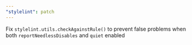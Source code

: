 ```yaml
---
"stylelint": patch
---
```


Fix `stylelint.utils.checkAgainstRule()` to prevent false problems when both `reportNeedlessDisables` and `quiet` enabled
